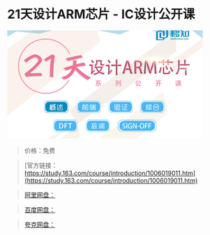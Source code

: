 # 21天设计ARM芯片 - IC设计公开课

![img](../../../assets/study163/free/e99e33b4-a078-43b5-b85c-2c61a7e270d7.png)

> 价格：免费

> [官方链接：https://study.163.com/course/introduction/1006019011.htm](https://study.163.com/course/introduction/1006019011.htm)

> [阿里网盘：]()

> [百度网盘：]()

> [夸克网盘：]()
